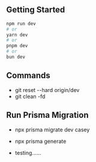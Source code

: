 ## Getting Started

```bash
npm run dev
# or
yarn dev
# or
pnpm dev
# or
bun dev
```

## Commands

- git reset --hard origin/dev
- git clean -fd

## Run Prisma Migration

- npx prisma migrate dev casey
- npx prisma generate

- testing......
